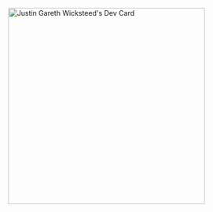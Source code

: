 <a href="https://app.daily.dev/Justingw1"><img src="https://api.daily.dev/devcards/2bf26dea6e1d474baa27bb0f1dba3095.png?r=4hi" width="400" alt="Justin Gareth Wicksteed's Dev Card"/></a>
